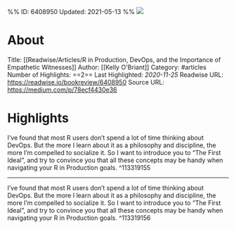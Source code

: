 %%
ID: 6408950
Updated: 2021-05-13
%%
![](https://readwise-assets.s3.amazonaws.com/static/images/article2.74d541386bbf.png)

# About
Title: [[Readwise/Articles/R in Production, DevOps, and the Importance of Empathetic Witnesses]]
Author: [[Kelly O'Briant]]
Category: #articles
Number of Highlights: ==2==
Last Highlighted: *2020-11-25*
Readwise URL: https://readwise.io/bookreview/6408950
Source URL: https://medium.com/p/78ecf4430e36


# Highlights 
I’ve found that most R users don’t spend a lot of time thinking about DevOps. But the more I learn about it as a philosophy and discipline, the more I’m compelled to socialize it. So I want to introduce you to “The First Ideal”, and try to convince you that all these concepts may be handy when navigating your R in Production goals.  ^113319155

---

I’ve found that most R users don’t spend a lot of time thinking about DevOps. But the more I learn about it as a philosophy and discipline, the more I’m compelled to socialize it. So I want to introduce you to “The First Ideal”, and try to convince you that all these concepts may be handy when navigating your R in Production goals.  ^113319156

